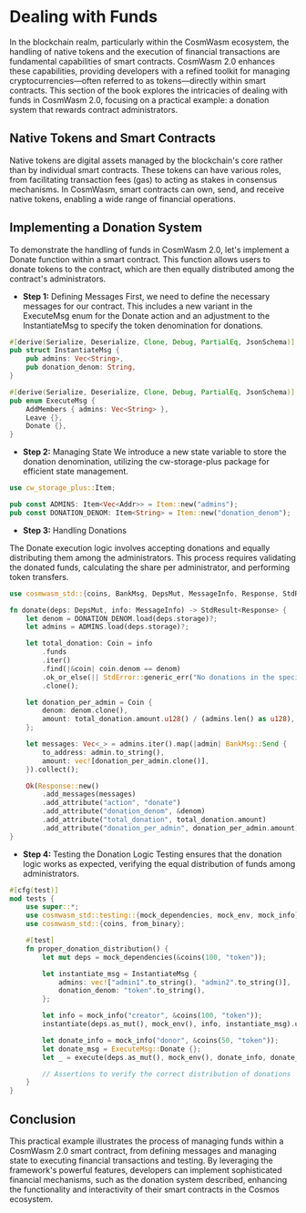 # Dealing with Funds 

In the blockchain realm, particularly within the CosmWasm ecosystem, the handling of native tokens and the execution of financial transactions are fundamental capabilities of smart contracts. CosmWasm 2.0 enhances these capabilities, providing developers with a refined toolkit for managing cryptocurrencies—often referred to as tokens—directly within smart contracts. This section of the book explores the intricacies of dealing with funds in CosmWasm 2.0, focusing on a practical example: a donation system that rewards contract administrators.

## Native Tokens and Smart Contracts
Native tokens are digital assets managed by the blockchain's core rather than by individual smart contracts. These tokens can have various roles, from facilitating transaction fees (gas) to acting as stakes in consensus mechanisms. In CosmWasm, smart contracts can own, send, and receive native tokens, enabling a wide range of financial operations.

## Implementing a Donation System
To demonstrate the handling of funds in CosmWasm 2.0, let's implement a Donate function within a smart contract. This function allows users to donate tokens to the contract, which are then equally distributed among the contract's administrators.

- **Step 1:** Defining Messages
First, we need to define the necessary messages for our contract. This includes a new variant in the ExecuteMsg enum for the Donate action and an adjustment to the InstantiateMsg to specify the token denomination for donations.

```rust
#[derive(Serialize, Deserialize, Clone, Debug, PartialEq, JsonSchema)]
pub struct InstantiateMsg {
    pub admins: Vec<String>,
    pub donation_denom: String,
}

#[derive(Serialize, Deserialize, Clone, Debug, PartialEq, JsonSchema)]
pub enum ExecuteMsg {
    AddMembers { admins: Vec<String> },
    Leave {},
    Donate {},
}
```

- **Step 2:** Managing State
We introduce a new state variable to store the donation denomination, utilizing the cw-storage-plus package for efficient state management.

```rust
use cw_storage_plus::Item;

pub const ADMINS: Item<Vec<Addr>> = Item::new("admins");
pub const DONATION_DENOM: Item<String> = Item::new("donation_denom");
```

- **Step 3:** Handling Donations

The Donate execution logic involves accepting donations and equally distributing them among the administrators. This process requires validating the donated funds, calculating the share per administrator, and performing token transfers.

```rust
use cosmwasm_std::{coins, BankMsg, DepsMut, MessageInfo, Response, StdResult, Addr, Coin};

fn donate(deps: DepsMut, info: MessageInfo) -> StdResult<Response> {
    let denom = DONATION_DENOM.load(deps.storage)?;
    let admins = ADMINS.load(deps.storage)?;

    let total_donation: Coin = info
        .funds
        .iter()
        .find(|&coin| coin.denom == denom)
        .ok_or_else(|| StdError::generic_err("No donations in the specified denom"))?
        .clone();

    let donation_per_admin = Coin {
        denom: denom.clone(),
        amount: total_donation.amount.u128() / (admins.len() as u128),
    };

    let messages: Vec<_> = admins.iter().map(|admin| BankMsg::Send {
        to_address: admin.to_string(),
        amount: vec![donation_per_admin.clone()],
    }).collect();

    Ok(Response::new()
        .add_messages(messages)
        .add_attribute("action", "donate")
        .add_attribute("donation_denom", &denom)
        .add_attribute("total_donation", total_donation.amount)
        .add_attribute("donation_per_admin", donation_per_admin.amount))
}
```
- **Step 4:** Testing the Donation Logic
Testing ensures that the donation logic works as expected, verifying the equal distribution of funds among administrators.

```rust
#[cfg(test)]
mod tests {
    use super::*;
    use cosmwasm_std::testing::{mock_dependencies, mock_env, mock_info};
    use cosmwasm_std::{coins, from_binary};

    #[test]
    fn proper_donation_distribution() {
        let mut deps = mock_dependencies(&coins(100, "token"));

        let instantiate_msg = InstantiateMsg {
            admins: vec!["admin1".to_string(), "admin2".to_string()],
            donation_denom: "token".to_string(),
        };

        let info = mock_info("creator", &coins(100, "token"));
        instantiate(deps.as_mut(), mock_env(), info, instantiate_msg).unwrap();

        let donate_info = mock_info("donor", &coins(50, "token"));
        let donate_msg = ExecuteMsg::Donate {};
        let _ = execute(deps.as_mut(), mock_env(), donate_info, donate_msg).unwrap();

        // Assertions to verify the correct distribution of donations
    }
}
```
## Conclusion

This practical example illustrates the process of managing funds within a CosmWasm 2.0 smart contract, from defining messages and managing state to executing financial transactions and testing. By leveraging the framework's powerful features, developers can implement sophisticated financial mechanisms, such as the donation system described, enhancing the functionality and interactivity of their smart contracts in the Cosmos ecosystem.